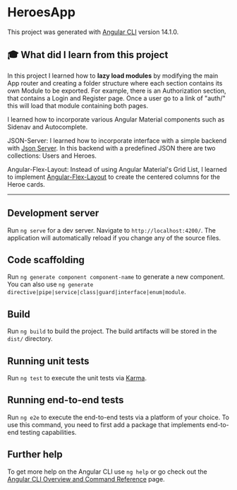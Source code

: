 # HeroesApp

This project was generated with [Angular CLI](https://github.com/angular/angular-cli) version 14.1.0.

## :mortar_board: **What did I learn from this project**

In this project I learned how to <b>lazy load modules</b> by modifying the main App router and creating a folder structure where each section contains its own Module to be exported. For example, there is an Authorization section, that contains a Login and Register page. Once a user go to a link of "auth/" this will load that module containing both pages.

I learned how to incorporate various Angular Material components such as Sidenav and Autocomplete.

JSON-Server:
I learned how to incorporate interface with a simple backend with [Json Server](https://www.npmjs.com/package/json-server). In this backend with a predefined JSON there are two collections: Users and Heroes.

Angular-Flex-Layout:
Instead of using Angular Material's Grid List, I learned to implement [Angular-Flex-Layout](https://www.npmjs.com/package/@angular/flex-layout) to create the centered columns for the Heroe cards.

---

## Development server

Run `ng serve` for a dev server. Navigate to `http://localhost:4200/`. The application will automatically reload if you change any of the source files.

## Code scaffolding

Run `ng generate component component-name` to generate a new component. You can also use `ng generate directive|pipe|service|class|guard|interface|enum|module`.

## Build

Run `ng build` to build the project. The build artifacts will be stored in the `dist/` directory.

## Running unit tests

Run `ng test` to execute the unit tests via [Karma](https://karma-runner.github.io).

## Running end-to-end tests

Run `ng e2e` to execute the end-to-end tests via a platform of your choice. To use this command, you need to first add a package that implements end-to-end testing capabilities.

## Further help

To get more help on the Angular CLI use `ng help` or go check out the [Angular CLI Overview and Command Reference](https://angular.io/cli) page.
